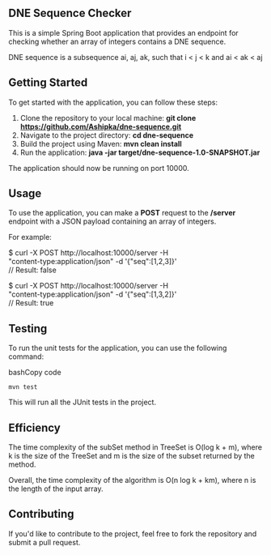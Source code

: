 ## **DNE Sequence Checker**

This is a simple Spring Boot application that provides an endpoint for checking whether an array of integers contains a DNE sequence.

DNE sequence is a subsequence ai, aj, ak, such that i \< j \< k and ai \< ak \< aj

## **Getting Started**

To get started with the application, you can follow these steps:

1.  Clone the repository to your local machine: **git clone https://github.com/Ashipka/dne-sequence.git**
2.  Navigate to the project directory: **cd dne-sequence**
3.  Build the project using Maven: **mvn clean install**
4.  Run the application: **java -jar target/dne-sequence-1.0-SNAPSHOT.jar**

The application should now be running on port 10000.

## **Usage**

To use the application, you can make a **POST** request to the **/server** endpoint with a JSON payload containing an array of integers.

For example:

$ curl -X POST http://localhost:10000/server -H  
"content-type:application/json" -d '{"seq":\[1,2,3\]}'  
// Result: false

$ curl -X POST http://localhost:10000/server -H  
"content-type:application/json" -d '{"seq":\[1,3,2\]}'  
// Result: true

## **Testing**

To run the unit tests for the application, you can use the following command:

bashCopy code

`mvn test`

This will run all the JUnit tests in the project.

## **Efficiency**

The time complexity of the subSet method in TreeSet is O(log k + m), where k is the size of the TreeSet and m is the size of the subset returned by the method. 

Overall, the time complexity of the algorithm is O(n log k + km), where n is the length of the input array.





## **Contributing**

If you'd like to contribute to the project, feel free to fork the repository and submit a pull request.
